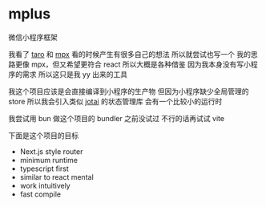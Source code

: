 # mplus

微信小程序框架

我看了 [taro](https://github.com/nervjs/taro) 和 [mpx](https://github.com/didi/mpx)
看的时候产生有很多自己的想法 所以就尝试也写一个
我的思路更像 mpx，但又希望更符合 react
所以大概是各种借鉴
因为我本身没有写小程序的需求 所以这只是我 yy 出来的工具

我这个项目应该是会直接编译到小程序的生产物
但因为小程序缺少全局管理的store
所以我会引入类似 [jotai](https://jotai.org/) 的状态管理库
会有一个比较小的运行时

我尝试用 bun 做这个项目的 bundler
之前没试过 不行的话再试试 vite

下面是这个项目的目标
* Next.js style router
* minimum runtime
* typescript first
* similar to react mental
* work intuitively
* fast compile


